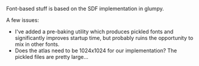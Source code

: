 Font-based stuff is based on the SDF implementation in glumpy.

A few issues:
  - I've added a pre-baking utility which produces pickled fonts and significantly improves startup time, but probably ruins the opportunity to mix in other fonts.
  - Does the atlas need to be 1024x1024 for our implementation? The pickled files are pretty large...

